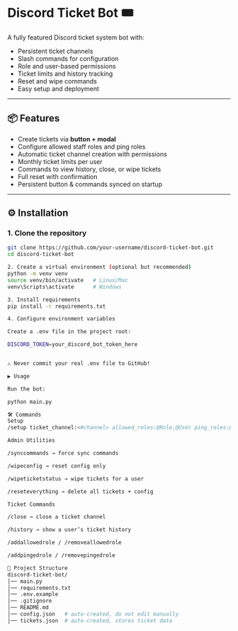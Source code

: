 # Discord Ticket Bot 🎟️

A fully featured Discord ticket system bot with:
- Persistent ticket channels
- Slash commands for configuration
- Role and user-based permissions
- Ticket limits and history tracking
- Reset and wipe commands
- Easy setup and deployment

---

## 📦 Features
- Create tickets via **button + modal**
- Configure allowed staff roles and ping roles
- Automatic ticket channel creation with permissions
- Monthly ticket limits per user
- Commands to view history, close, or wipe tickets
- Full reset with confirmation
- Persistent button & commands synced on startup

---

## ⚙️ Installation

### 1. Clone the repository
```bash
git clone https://github.com/your-username/discord-ticket-bot.git
cd discord-ticket-bot

2. Create a virtual environment (optional but recommended)
python -m venv venv
source venv/bin/activate   # Linux/Mac
venv\Scripts\activate      # Windows

3. Install requirements
pip install -r requirements.txt

4. Configure environment variables

Create a .env file in the project root:

DISCORD_TOKEN=your_discord_bot_token_here


⚠️ Never commit your real .env file to GitHub!

▶️ Usage

Run the bot:

python main.py

🛠️ Commands
Setup
/setup ticket_channel:<#channel> allowed_roles:@Role,@User ping_roles:@Role ticket_limit:5

Admin Utilities

/synccommands → force sync commands

/wipeconfig → reset config only

/wipeticketstatus → wipe tickets for a user

/reseteverything → delete all tickets + config

Ticket Commands

/close → close a ticket channel

/history → show a user’s ticket history

/addallowedrole / /removeallowedrole

/addpingedrole / /removepingedrole

📁 Project Structure
discord-ticket-bot/
│── main.py
│── requirements.txt
│── .env.example
│── .gitignore
│── README.md
│── config.json   # auto-created, do not edit manually
│── tickets.json  # auto-created, stores ticket data
